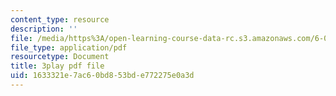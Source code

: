 ```yaml
---
content_type: resource
description: ''
file: /media/https%3A/open-learning-course-data-rc.s3.amazonaws.com/6-042j-mathematics-for-computer-science-spring-2015/1633321e7ac60bd853bde772275e0a3d_VWIDwHCGJDQ.pdf
file_type: application/pdf
resourcetype: Document
title: 3play pdf file
uid: 1633321e-7ac6-0bd8-53bd-e772275e0a3d
---
```

